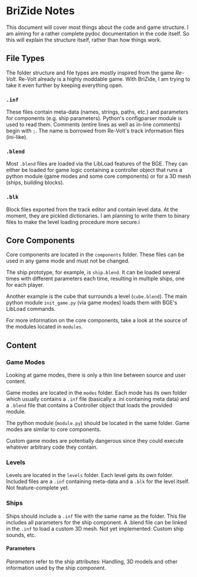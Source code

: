 # BriZide Notes
This document will cover most things about the code and game structure.
I am aiming for a rather complete pydoc documentation in the code itself.
So this will explain the structure itself, rather than how things work.

## File Types
The folder structure and file types are mostly inspired from the game _Re-Volt_.
Re-Volt already is a highly moddable game. With BriZide, I am trying to take
it even further by keeping everything open.

### `.inf`
These files contain meta-data (names, strings, paths, etc.) and parameters for
components (e.g. ship parameters). Python's configparser module is used to
read them. Comments (entire lines as well as in-line comments) begin with `;`.
The name is borrowed from Re-Volt's track information files (ini-like).

### `.blend`
Most `.blend` files are loaded via the LibLoad features of the BGE.
They can either be loaded for game logic containing a controller object
that runs a python module (game modes and some core components)
or for a 3D mesh (ships, building blocks).

### `.blk`
Block files exported from the track editor and contain level data.
At the moment, they are pickled dictionaries. I am planning to write them to
binary files to make the level loading procedure more secure.i

## Core Components
Core components are located in the `components` folder. These files can be
used in any game mode and must not be changed.

The ship prototype, for example, is `ship.blend`. It can be loaded several times
with different parameters each time, resulting in multiple ships, one for each
player.

Another example is the cube that surrounds a level (`cube.blend`).
The main python module `init_game.py` (via game modes) loads them with BGE's 
LibLoad commands.

For more information on the core components, take a look at the source of the
modules located in `modules`.

## Content

### Game Modes
Looking at game modes, there is only a thin line between source and user
content. 

Game modes are located in the `modes` folder. Each mode has its own
folder which usually contains a `.inf` file (basically a .ini containing meta
data) and a `.blend` file that contains a Controller object that loads the
provided module. 

The python module (`module.py`) should be located in the same folder.
Game modes are similar to core components.

Custom game modes are potentially dangerous since they could execute whatever
arbitrary code they contain.

### Levels
Levels are located in the `levels` folder. Each level gets its own folder.
Included files are a `.inf` containing meta-data and a `.blk` for the level
itself.
Not feature-complete yet.

### Ships
Ships should include a `.inf` file with the same name as the folder.
This file includes all parameters for the ship component.
A .blend file can be linked in the `.inf` to load a custom 3D mesh.
Not yet implemented: Custom ship sounds, etc.

#### Parameters
_Parameters_ refer to the ship attributes: Handling, 3D models and other
information used by the ship component.
